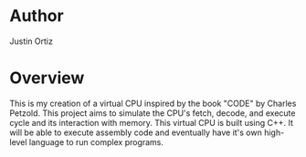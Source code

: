# Author
Justin Ortiz

# Overview
This is my creation of a virtual CPU inspired by the book "CODE" by Charles Petzold. This project aims to simulate the CPU's fetch, decode, and execute cycle and its interaction with memory. This virtual CPU is built using C++. It will be able to execute assembly code and eventually have it's own high-level language to run complex programs. 